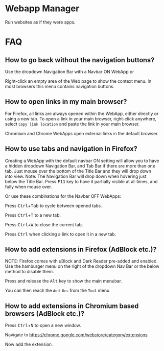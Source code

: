 # Webapp Manager

Run websites as if they were apps.

FAQ
===

How to go back without the navigation buttons?
----------------------------------------------

Use the dropdown Navigation Bar with a Navbar ON WebApp or

Right-click an empty area of the Web page to show the context menu. In most browsers this menu contains navigation buttons.

How to open links in my main browser?
-------------------------------------

For Firefox, all links are always opened within the WebApp, either directly or using a new tab.
To open a link in your main browser, right-click anywhere, select `Copy link location` and paste the link in your main browser.

Chromium and Chrome WebApps open external links in the default browser.

How to use tabs and navigation in Firefox?
---------------------------

Creating a WebApp with the default navbar ON setting will allow you to have a hidden dropdown Navigation Bar, and Tab Bar if there are more than one tab.
Just mouse over the bottom of the Title Bar and they will drop down into view.
Note: The Navigation Bar will drop down when hovering just below the Title Bar.
      Press <kbd>F11</kbd> key to have it partially visible at all times, and fully when mouse over.

Or use these combinations for the Navbar OFF WebApps:

Press <kbd>Ctrl</kbd>+<kbd>Tab</kbd> to cycle between opened tabs.

Press <kbd>Ctrl</kbd>+<kbd>T</kbd> to a new tab.

Press <kbd>Ctrl</kbd>+<kbd>W</kbd> to close the current tab.

Press <kbd>Ctrl</kbd> when clicking a link to open it in a new tab.


How to add extensions in Firefox (AdBlock etc.)?
------------------------------------------------

NOTE: Firefox comes with uBlock and Dark Reader pre-added and enabled.
      Use the hamburger menu on the right of the dropdown Nav Bar
      or the below method to disable them.

Press and release the <kbd>Alt</kbd> key to show the main menubar.

You can then reach the `Add-Ons` from the `Tool` menu.

How to add extensions in Chromium based browsers (AdBlock etc.)?
----------------------------------------------------------------

Press <kbd>Ctrl</kbd>+<kbd>N</kbd> to open a new window.

Navigate to https://chrome.google.com/webstore/category/extensions

Now add the extension.
